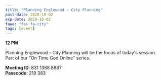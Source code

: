 ```yaml
---
title: "Planning Englewood – City Planning"
post-date: 2020-10-02
exp-date: 2020-10-02
fawe: "fas fa-city"
tags: [event]
---
```

**12 PM**

Planning Englewood – City Planning will be the focus of today's session. Part of our "On Time God Online" series.

<p class="text-danger"><b>Meeting ID</b>: 831 1388 8867
<br>
<b>Passcode</b>: 219 383
</p>